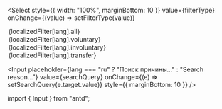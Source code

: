 <Select
  style={{ width: "100%", marginBottom: 10 }}
  value={filterType}
  onChange={(value) => setFilterType(value)}
>
  <Option value={getDefaultFilterValue()}>
    {localizedFilter[lang].all}
  </Option>
  <Option value="Voluntary">{localizedFilter[lang].voluntary}</Option>
  <Option value="Involuntary">{localizedFilter[lang].involuntary}</Option>
  <Option value="Transfer">{localizedFilter[lang].transfer}</Option>
</Select>

<Input
  placeholder={lang === "ru" ? "Поиск причины..." : "Search reason..."}
  value={searchQuery}
  onChange={(e) => setSearchQuery(e.target.value)}
  style={{ marginBottom: 10 }}
/>




import { Input } from "antd";
